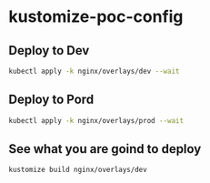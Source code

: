 # kustomize-poc-config


## Deploy to Dev
```bash
kubectl apply -k nginx/overlays/dev --wait
```

## Deploy to Pord
```bash
kubectl apply -k nginx/overlays/prod --wait
```

## See what you are goind to deploy
```bash
kustomize build nginx/overlays/dev
```